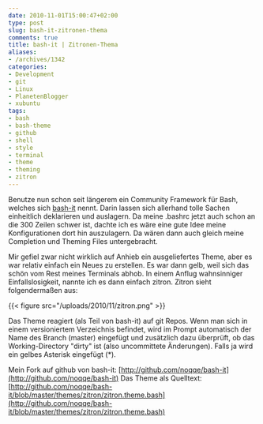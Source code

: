 ```yaml
---
date: 2010-11-01T15:00:47+02:00
type: post
slug: bash-it-zitronen-thema
comments: true
title: bash-it | Zitronen-Thema
aliases:
- /archives/1342
categories:
- Development
- git
- Linux
- PlanetenBlogger
- xubuntu
tags:
- bash
- bash-theme
- github
- shell
- style
- terminal
- theme
- theming
- zitron
---
```


Benutze nun schon seit längerem ein Community Framework für Bash, welches sich [bash-it](http://github.com/revans/bash-it) nennt. Darin lassen sich allerhand tolle Sachen einheitlich deklarieren und auslagern. Da meine .bashrc jetzt auch schon an die 300 Zeilen schwer ist, dachte ich es wäre eine gute Idee meine Konfigurationen dort hin auszulagern. Da wären dann auch gleich meine Completion und Theming Files untergebracht.

Mir gefiel zwar nicht wirklich auf Anhieb ein ausgeliefertes Theme, aber es war relativ einfach ein Neues zu erstellen. Es war dann gelb, weil sich das schön vom Rest meines Terminals abhob. In einem Anflug wahnsinniger Einfallslosigkeit, nannte ich es dann einfach zitron. Zitron sieht folgendermaßen aus:

{{< figure src="/uploads/2010/11/zitron.png" >}}

Das Theme reagiert (als Teil von bash-it) auf git Repos. Wenn man sich in einem versioniertem Verzeichnis befindet, wird im Prompt automatisch der Name des Branch (master) eingefügt und zusätzlich dazu überprüft, ob das Working-Directory "dirty" ist (also uncommittete Änderungen). Falls ja wird ein gelbes Asterisk eingefügt (*).

Mein Fork auf github von bash-it: [http://github.com/noqqe/bash-it](http://github.com/noqqe/bash-it)
Das Theme als Quelltext: [http://github.com/noqqe/bash-it/blob/master/themes/zitron/zitron.theme.bash](http://github.com/noqqe/bash-it/blob/master/themes/zitron/zitron.theme.bash)
